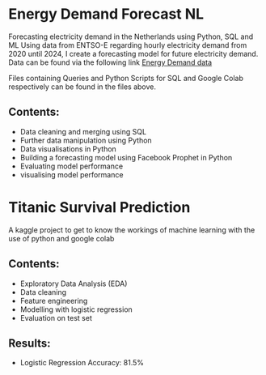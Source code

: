 # Energy Demand Forecast NL

Forecasting electricity demand in the Netherlands using Python, SQL and ML
Using data from ENTSO-E regarding hourly electricity demand from 2020 until 2024, I create a forecasting model for future electricity demand. 
Data can be found via the following link [Energy Demand data](https://www.entsoe.eu/data/power-stats/)

Files containing Queries and Python Scripts for SQL and Google Colab respectively can be found in the files above.

## Contents:
- Data cleaning and merging using SQL
- Further data manipulation using Python
- Data visualisations in Python
- Building a forecasting model using Facebook Prophet in Python
- Evaluating model performance
- visualising model performance



# Titanic Survival Prediction 

A kaggle project to get to know the workings of machine learning with the use of python and google colab

## Contents:
- Exploratory Data Analysis (EDA)
- Data cleaning
- Feature engineering
- Modelling with logistic regression
- Evaluation on test set 

## Results:
- Logistic Regression Accuracy: 81.5%

